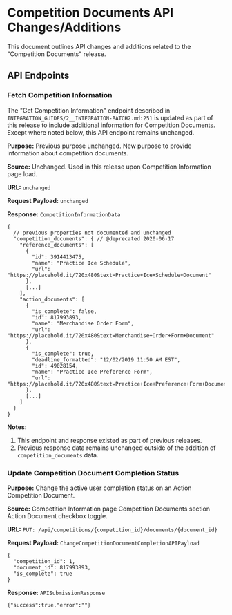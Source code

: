 # Competition Documents API Changes/Additions

This document outlines API changes and additions related to the "Competition Documents" release.

## API Endpoints

### Fetch Competition Information

The "Get Competition Information" endpoint described in `INTEGRATION_GUIDES/2__INTEGRATION-BATCH2.md:251` is updated as
part of this release to include additional information for Competition Documents. Except where noted
below, this API endpoint remains unchanged.

**Purpose:** Previous purpose unchanged. New purpose to provide information about competition documents.

**Source:** Unchanged. Used in this release upon Competition Information page load.

**URL:** `unchanged`

**Request Payload:** `unchanged`

**Response:** `CompetitionInformationData`

```
{
  // previous properties not documented and unchanged
  "competition_documents": { // @deprecated 2020-06-17
    "reference_documents": [
      {
        "id": 3914413475,
        "name": "Practice Ice Schedule",
        "url": "https://placehold.it/720x480&text=Practice+Ice+Schedule+Document"
      },
      [...]
    ],
    "action_documents": [
      {
        "is_complete": false,
        "id": 817993893,
        "name": "Merchandise Order Form",
        "url": "https://placehold.it/720x480&text=Merchandise+Order+Form+Document"
      },
      {
        "is_complete": true,
        "deadline_formatted": "12/02/2019 11:50 AM EST",
        "id": 49028154,
        "name": "Practice Ice Preference Form",
        "url": "https://placehold.it/720x480&text=Practice+Ice+Preference+Form+Document"
      },
      [...]
    ]
  }
}
```

**Notes:**

1. This endpoint and response existed as part of previous releases.
1. Previous response data remains unchanged outside of the addition of `competition_documents` data.

### Update Competition Document Completion Status

**Purpose:** Change the active user completion status on an Action Competition Document.

**Source:** Competition Information page Competition Documents section Action Document checkbox toggle.

**URL:** `PUT: /api/competitions/{competition_id}/documents/{document_id}`

**Request Payload:** `ChangeCompetitionDocumentCompletionAPIPayload`

```
{
  "competition_id": 1,
  "document_id": 817993893,
  "is_complete": true
}
```

**Response:** `APISubmissionResponse`

```
{"success":true,"error":""}
```